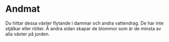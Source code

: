# Andmat

Du hittar dessa växter flytande i dammar och andra vattendrag. De har inte
stjälkar eller rötter. Å andra sidan skapar de blommor som är de minsta av alla
växter på jorden.
